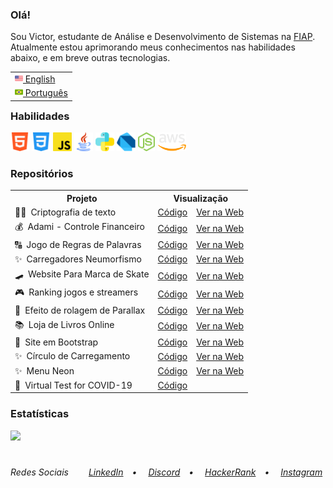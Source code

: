 <h3>Olá!</h3>
Sou Victor, estudante de Análise e Desenvolvimento de Sistemas na <a href="https://www.fiap.com.br/" target="_blank">FIAP</a>. Atualmente estou aprimorando meus conhecimentos nas habilidades abaixo, e em breve outras tecnologias.<br>

<table align="right">
<tr><td><a href="README.md"><img src="assets/us-flag.png" height="13"> English</a></td></tr>
<tr><td><a href="README_pt.md"><img src="assets/br-flag.png" height="13"> Português</a></td></tr>
</table>
<h3>Habilidades</h3>
<div>
  <img src = "assets/html5.png" alt="HTML5" height = "30px">
  <img src = "assets/css.png" alt="CSS3" height = "30px">
  <img src = "assets/javascript.png" alt="JavaScript" height = "30px">
  <img src = "assets/java.png" alt="Java" height = "30px">
  <img src = "assets/python.png" alt="Python" height = "30px">
  <img src = "assets/dart.png" alt="React" height = "30px">
  <img src = "assets/node.png" alt="Node" height = "30px">
  <img src = "assets/aws.png" alt="AWS" height = "30px">
 </div>

<h3>Repositórios</h3>
<table>
   <tr>
   <th>Projeto</th>
   <th colspan="2">Visualização</th>
  </tr>
  <tr>
   <td>👨‍💻&ensp;Criptografia de texto</td>
   <td><a href="https://github.com/VictorlBueno/encrypt" target="_blank">Código</a></td>
   <td><a href="https://vlb-encrypt.netlify.app/" target="_blank">Ver na Web</a></td>
 </tr>
   <tr>
   <td>💰&ensp;Adami - Controle Financeiro</td>
   <td><a href="https://github.com/VictorlBueno/adami" target="_blank">Código</a></td>
   <td><a href="https://vlb-adami.netlify.app/login/" target="_blank">Ver na Web</a></td>
  </tr>
  <tr>
   <td>🔠&ensp;Jogo de Regras de Palavras</td>
   <td><a href="https://github.com/VictorlBueno/Word-Rule-Game" target="_blank">Código</a></td>
   <td><a href="https://vlb-word-rule-game.netlify.app/" target="_blank">Ver na Web</a></td>
 </tr>
  <tr>
   <td>✨&ensp;Carregadores Neumorfismo</td>
   <td><a href="https://github.com/VictorlBueno/Loaders-Neumorphism" target="_blank">Código</a></td>
   <td><a href="https://vlb-loaders-neumorphism.netlify.app/" target="_blank">Ver na Web</a></td>
 </tr>
  <tr>
   <td>🛹&ensp;Website Para Marca de Skate</td>
   <td><a href="https://github.com/VictorlBueno/skate-brand" target="_blank">Código</a></td>
   <td><a href="https://vlb-skate-brand.netlify.app/" target="_blank">Ver na Web</a></td>
 </tr>
 <tr>
  <td>🎮&ensp;Ranking jogos e streamers</td>
  <td><a href="https://github.com/VictorlBueno/Top-Games-Streamers" target="_blank">Código</a></td>
  <td><a href="https://vlb-top-streamers-games.netlify.app/" target="_blank">Ver na Web</a></td>
 </tr>
 <tr>
   <td>🌄&ensp;Efeito de rolagem de Parallax</td>
   <td><a href="https://github.com/VictorlBueno/Parallax-Scroll-Effect" target="_blank">Código</a></td>
   <td><a href="https://vlb-parallax-scroll-effect.netlify.app/" target="_blank">Ver na Web</a></td>
 </tr>
  <tr>
   <td>📚&ensp;Loja de Livros Online</td>
   <td><a href="https://github.com/VictorlBueno/vlbooks" target="_blank">Código</a></td>
   <td><a href="https://vlb-vlbooks.netlify.app/" target="_blank">Ver na Web</a></td>
  </tr>
 <tr>
   <td>🍌&ensp;Site em Bootstrap</td>
   <td><a href="https://github.com/VictorlBueno/fruta-fruto" target="_blank">Código</a></td>
   <td><a href="https://vlb-fruta-fruto.netlify.app" target="_blank" target="_blank">Ver na Web</a></td>
 </tr>
 <tr>
   <td>✨&ensp;Círculo de Carregamento</td>
   <td><a href="https://github.com/VictorlBueno/Loading-Circle" target="_blank">Código</a></td>
   <td><a href="https://vlb-loading-circle.netlify.app/" target="_blank">Ver na Web</a></td>
 </tr>
 <tr>
   <td>✨&ensp;Menu Neon</td>
   <td><a href="https://github.com/VictorlBueno/Stylish-Menu" target="_blank">Código</a></td>
   <td><a href="https://vlb-stylish-menu.netlify.app/" target="_blank">Ver na Web</a></td>
 </tr>
 <tr>
   <td>🦠&ensp;Virtual Test for COVID-19</td>
   <td><a href="https://github.com/VictorlBueno/Virtual-Test-COVID-19" target="_blank">Código</a></td>
 </tr>
</table>

<h3>Estatísticas</h3>
<img height="180em" src="https://github-readme-stats.vercel.app/api?username=victorlbueno&show_icons=true&theme=dark&include_all_commits=true&count_private=true"/>

#
<h6>Redes Sociais&ensp;&ensp;&ensp;&ensp;
<a href="https://linkedin.com/in/victorlbueno/" target="_blank">LinkedIn</a>&ensp;&ensp;•&ensp;&ensp;
<a href="https://discordapp.com/users/Playsken#1180" target="_blank">Discord</a>&ensp;&ensp;•&ensp;&ensp;
<a href="https://www.hackerrank.com/Playsken" target="_blank">HackerRank</a>&ensp;&ensp;•&ensp;&ensp;
<a href="https://instagram.com/victorlbueno" target="_blank">Instagram</a></h6>
